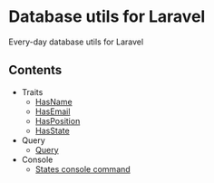 # Database utils for Laravel
Every-day database utils for Laravel

## Contents

- Traits
    - [HasName](docs/Traits/HasName.md)
    - [HasEmail](docs/Traits/HasEmail.md)
    - [HasPosition](docs/Traits/HasPosition.md)
    - [HasState](docs/Traits/HasState.md)
- Query
    - [Query](docs/Query.md)
- Console
    - [States console command](docs/Console/StatesCommand.md)